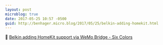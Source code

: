 ```yaml
---
layout: post
microblog: true
date: 2017-05-25 10:57 -0500
guid: http://benhager.micro.blog/2017/05/25/belkin-adding-homekit.html
---
```

📱 [Belkin adding HomeKit support via WeMo Bridge - Six Colors](https://sixcolors.com/post/2017/05/belkin-adding-homekit-support-via-wemo-bridge/)
